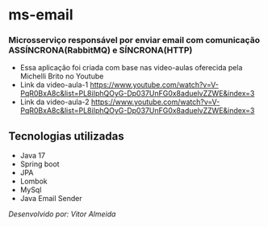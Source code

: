 #  ms-email
### Microsserviço responsável por enviar email com comunicação ASSÍNCRONA(RabbitMQ) e SÍNCRONA(HTTP)

* Essa aplicação foi criada com base nas video-aulas oferecida pela Michelli Brito no Youtube
* Link da video-aula-1 <https://www.youtube.com/watch?v=V-PqR0BxA8c&list=PL8iIphQOyG-Dp037UnFG0x8aduelvZZWE&index=3>
* Link da video-aula-2 <https://www.youtube.com/watch?v=V-PqR0BxA8c&list=PL8iIphQOyG-Dp037UnFG0x8aduelvZZWE&index=3>

## Tecnologias utilizadas
* Java 17
* Spring boot
* JPA
* Lombok
* MySql
* Java Email Sender


<em>Desenvolvido por: Vitor Almeida</em>

